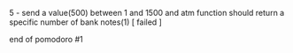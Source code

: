 5 - send a value(500) between 1 and 1500 and atm function should return a specific number of bank notes(1) [ failed ]

end of pomodoro #1
